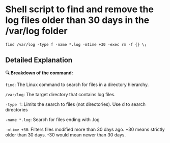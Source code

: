 # **Shell script to find and remove the log files older than 30 days in the /var/log folder**

```
find /var/log -type f -name *.log -mtime +30 -exec rm -f {} \;
```

## **Detailed Explanation**

**🔍 Breakdown of the command:**

```find```: The Linux command to search for files in a directory hierarchy.

```/var/log```: The target directory that contains log files.

```-type f```: Limits the search to files (not directories). Use d to search directories

```-name *.log```: Search for files ending with .log 

```-mtime +30```: Filters files modified more than 30 days ago.
                  +30 means strictly older than 30 days.
                  -30 would mean newer than 30 days.

